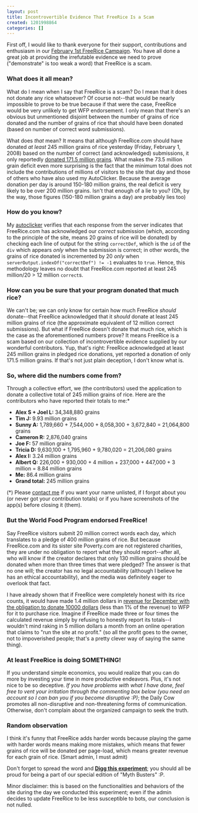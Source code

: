 ```yaml
---
layout: post
title: Incontrovertible Evidence That FreeRice Is a Scam
created: 1201998864
categories: []
---
```

First off, I would like to thank everyone for their support, contributions and enthusiasm in our <a href="http://dailycow.org/ricecampaign">February 1st FreeRice Campaign</a>. You have all done a great job at providing the irrefutable evidence we need to prove ("demonstrate" is too weak a word) that FreeRice is a scam.
<h3>What does it all mean?</h3>
What do I mean when I say that FreeRice is a scam? Do I mean that it does not donate any rice whatsoever? Of course not--that would be nearly impossible to prove to be true because if that were the case, FreeRice would be very unlikely to get WFP endorsement. I only mean that there's an obvious but unmentioned disjoint between the number of grains of rice donated and the number of grains of rice that should have been donated (based on number of correct word submissions).

What does <em>that</em> mean? It means that although FreeRice.com should have donated <em>at least</em> 245 million grains of rice yesterday (Friday, February 1, 2008) based on the number of correct (and acknowledged) submissions, it only reportedly <a href="http://freerice.com/totals.php" rel="external">donated 171.5 million grains</a>. What makes the 73.5 million grain deficit even more surprising is the fact that the minimum total does not include the contributions of millions of visitors to the site that day and those of others who have also used my AutoClicker. Because the average donation per day is around 150-180 million grains, the real deficit is very likely to be over 200 million grains. Isn't that enough of a lie to you? (Oh, by the way, those figures (150-180 million grains a day) are probably lies too)
<h3>How do you know?</h3>
My <a href="node/200">autoclicker</a> verifies that each response from the server indicates that FreeRice.com has acknowledged our <em>correct</em> submission (which, according to the principle of the site, means 20 grains of rice will be donated) by checking each line of output for the string <code>correctDef</code>, which is the <code>id</code> of the <code>div</code> which appears <em>only</em> when the submission is correct; in other words, the grains of rice donated is incremented by 20 <em>only</em> when <code>serverOutput.indexOf("correctDef") != -1</code> evaluates to <code>true</code>. Hence, this methodology leaves no doubt that FreeRice.com reported at least 245 million/20 > 12 million <code>correct</code>s.
<h3>How can you be sure that your program donated that much rice?</h3>
We can't be; we can only know for certain how much FreeRice <em>should</em> donate--that FreeRice acknowledged that it <em>should</em> donate at least 245 million grains of rice (the approximate equivalent of 12 million correct submissions). But what if FreeRice doesn't donate that much rice, which is the case as the aforementioned numbers prove? It means FreeRice is a scam based on our collection of incontrovertible evidence supplied by our wonderful contributors. Yup, that's right: FreeRice acknowledged at least 245 million grains in pledged rice donations, yet reported a donation of only 171.5 million grains. If that's not just plain deception, I don't know what is.
<h3>So, where did the numbers come from?</h3>
Through a collective effort, we (the contributors) used the application to donate a collective total of 245 million grains of rice. Here are the contributors who have reported their totals to me:*
<ul>
<li><strong>Alex S + Joel L:</strong> 34,348,880 grains</li>
<li><strong>Tim J:</strong> 9.93 million grains</li>
<li><strong>Sunny A:</strong> 1,789,660 + 7,544,000 + 8,058,300 + 3,672,840 = 21,064,800 grains</li>
<li><strong>Cameron R:</strong> 2,876,040 grains</li>
<li><strong>Joe F:</strong> 57 million grains</li>
<li><strong>Tricia D:</strong> 9,630,100 + 1,795,960 + 9,780,020 = 21,206,080 grains</li>
<li><strong>Alex I:</strong> 3.24 million grains</li>
<li><strong>Albert Q:</strong> 226,000 + 930,000 + 4 million + 237,000 + 447,000 + 3 million = 8.84 million grains</li>
<li><strong>Me:</strong> 86.4 million grains</li>
<li><strong>Grand total:</strong> 245 million grains</li>
</ul>
(*) Please <a href="user/1">contact me</a> if you want your name unlisted, if I forgot about you (or never got your contribution totals) or if you have screenshots of the app(s) before closing it (them).
<h3>But the World Food Program endorsed FreeRice!</h3>
Say FreeRice visitors submit 20 million correct words each day, which translates to a pledge of 400 million grains of rice. But because FreeRice.com and its sister site Poverty.com are not registered charities, they are under no obligation to report what they should report--after all, who will know if the creator declares that only 130 million grains should be donated when more than three times that were pledged? The answer is that no one will; the creator has no legal accountability (although I believe he has an ethical accountability), and the media was definitely eager to overlook that fact.

I have already shown that if FreeRice were completely honest with its rice counts, it would have made 1.4 million dollars in <a href="node/165">revenue for December with the obligation to donate 10000 dollars</a> (less than 1% of the revenue) to WFP for it to purchase rice. Imagine if FreeRice made three or four times the calculated revenue simply by refusing to honestly report its totals--I wouldn't mind raking in 5 million dollars a month from an online operation that claims to "run the site at no profit." (so all the profit goes to the owner, not to impoverished people; that's a pretty clever way of saying the same thing).
<h3>At least FreeRice is doing SOMETHING!</h3>
If you understand simple economics, you would realize that you can do more by investing your time in more productive endeavors. Plus, it's not nice to be so deceptive. <em>If you have problems with what I have done, feel free to vent your irritation through the commenting box below (you need an account so I can ban you if you become disruptive :P)</em>; the Daily Cow promotes all non-disruptive and non-threatening forms of communication. Otherwise, don't complain about the organized campaign to seek the truth.
<h3>Random observation</h3>
I think it's funny that FreeRice adds harder words because playing the game with harder words means making more mistakes, which means that fewer grains of rice will be donated per page-load, which means greater revenue for each grain of rice. (Smart admin, I must admit)

Don't forget to spread the word and <a href="http://digg.com/odd_stuff/Incontrovertible_Evidence_That_FreeRice_Is_a_Scam"><strong>Digg this experiment</strong></a>; you should all be proud for being a part of our special edition of "Myth Busters" :P.

Minor disclaimer: this is based on the functionalities and behaviors of the site during the day we conducted this experiment; even if the admin decides to update FreeRice to be less susceptible to bots, our conclusion is not nulled.

